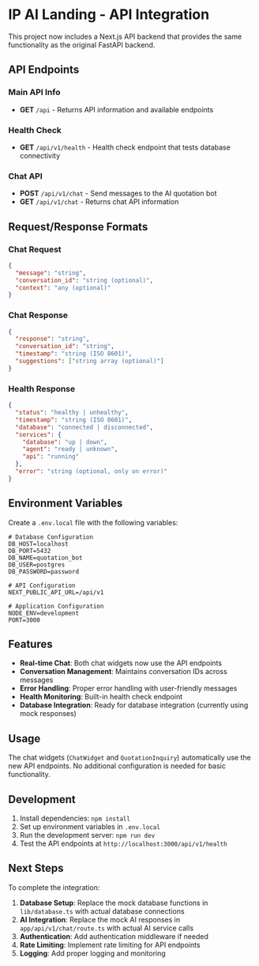 # IP AI Landing - API Integration

This project now includes a Next.js API backend that provides the same functionality as the original FastAPI backend.

## API Endpoints

### Main API Info
- **GET** `/api` - Returns API information and available endpoints

### Health Check
- **GET** `/api/v1/health` - Health check endpoint that tests database connectivity

### Chat API
- **POST** `/api/v1/chat` - Send messages to the AI quotation bot
- **GET** `/api/v1/chat` - Returns chat API information

## Request/Response Formats

### Chat Request
```json
{
  "message": "string",
  "conversation_id": "string (optional)",
  "context": "any (optional)"
}
```

### Chat Response
```json
{
  "response": "string",
  "conversation_id": "string",
  "timestamp": "string (ISO 8601)",
  "suggestions": ["string array (optional)"]
}
```

### Health Response
```json
{
  "status": "healthy | unhealthy",
  "timestamp": "string (ISO 8601)",
  "database": "connected | disconnected",
  "services": {
    "database": "up | down",
    "agent": "ready | unknown",
    "api": "running"
  },
  "error": "string (optional, only on error)"
}
```

## Environment Variables

Create a `.env.local` file with the following variables:

```env
# Database Configuration
DB_HOST=localhost
DB_PORT=5432
DB_NAME=quotation_bot
DB_USER=postgres
DB_PASSWORD=password

# API Configuration
NEXT_PUBLIC_API_URL=/api/v1

# Application Configuration
NODE_ENV=development
PORT=3000
```

## Features

- **Real-time Chat**: Both chat widgets now use the API endpoints
- **Conversation Management**: Maintains conversation IDs across messages
- **Error Handling**: Proper error handling with user-friendly messages
- **Health Monitoring**: Built-in health check endpoint
- **Database Integration**: Ready for database integration (currently using mock responses)

## Usage

The chat widgets (`ChatWidget` and `QuotationInquiry`) automatically use the new API endpoints. No additional configuration is needed for basic functionality.

## Development

1. Install dependencies: `npm install`
2. Set up environment variables in `.env.local`
3. Run the development server: `npm run dev`
4. Test the API endpoints at `http://localhost:3000/api/v1/health`

## Next Steps

To complete the integration:

1. **Database Setup**: Replace the mock database functions in `lib/database.ts` with actual database connections
2. **AI Integration**: Replace the mock AI responses in `app/api/v1/chat/route.ts` with actual AI service calls
3. **Authentication**: Add authentication middleware if needed
4. **Rate Limiting**: Implement rate limiting for API endpoints
5. **Logging**: Add proper logging and monitoring

